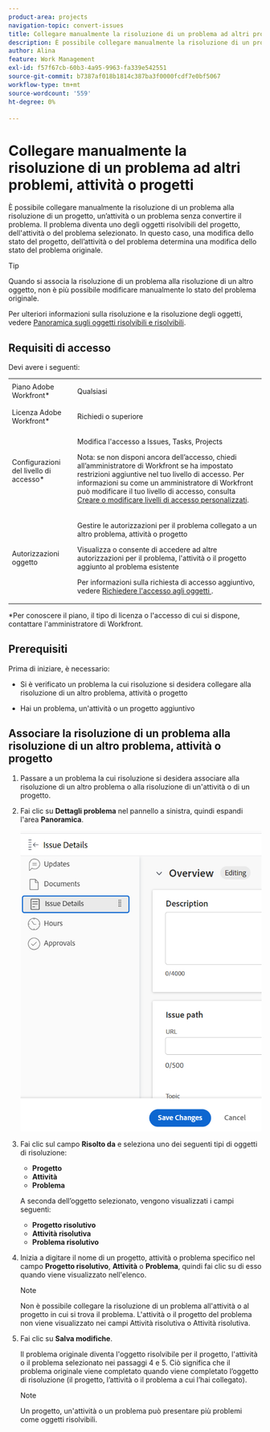 ```yaml
---
product-area: projects
navigation-topic: convert-issues
title: Collegare manualmente la risoluzione di un problema ad altri problemi, attività o progetti
description: È possibile collegare manualmente la risoluzione di un problema alla risoluzione di un progetto, un’attività o un problema senza convertire il problema. Il problema diventa uno degli oggetti risolvibili del progetto, dell'attività o del problema selezionato. In questo caso, una modifica dello stato del progetto, dell’attività o del problema determina una modifica dello stato del problema originale.
author: Alina
feature: Work Management
exl-id: f57f67cb-60b3-4a95-9963-fa339e542551
source-git-commit: b7387af018b1814c387ba3f0000fcdf7e0bf5067
workflow-type: tm+mt
source-wordcount: '559'
ht-degree: 0%

---
```


# Collegare manualmente la risoluzione di un problema ad altri problemi, attività o progetti

È possibile collegare manualmente la risoluzione di un problema alla risoluzione di un progetto, un’attività o un problema senza convertire il problema. Il problema diventa uno degli oggetti risolvibili del progetto, dell&#39;attività o del problema selezionato. In questo caso, una modifica dello stato del progetto, dell’attività o del problema determina una modifica dello stato del problema originale.

>[!TIP]
>
>Quando si associa la risoluzione di un problema alla risoluzione di un altro oggetto, non è più possibile modificare manualmente lo stato del problema originale.

Per ulteriori informazioni sulla risoluzione e la risoluzione degli oggetti, vedere [Panoramica sugli oggetti risolvibili e risolvibili](../../../manage-work/issues/convert-issues/resolving-and-resolvable-objects.md).

## Requisiti di accesso

Devi avere i seguenti:

<table style="table-layout:auto"> 
 <col> 
 <col> 
 <tbody> 
  <tr> 
   <td role="rowheader">Piano Adobe Workfront*</td> 
   <td> <p>Qualsiasi </p> </td> 
  </tr> 
  <tr> 
   <td role="rowheader">Licenza Adobe Workfront*</td> 
   <td> <p>Richiedi o superiore</p> </td> 
  </tr> 
  <tr> 
   <td role="rowheader">Configurazioni del livello di accesso*</td> 
   <td> <p>Modifica l'accesso a Issues, Tasks, Projects</p> <p>Nota: se non disponi ancora dell’accesso, chiedi all’amministratore di Workfront se ha impostato restrizioni aggiuntive nel tuo livello di accesso. Per informazioni su come un amministratore di Workfront può modificare il tuo livello di accesso, consulta <a href="../../../administration-and-setup/add-users/configure-and-grant-access/create-modify-access-levels.md" class="MCXref xref">Creare o modificare livelli di accesso personalizzati</a>.</p> </td> 
  </tr> 
  <tr> 
   <td role="rowheader">Autorizzazioni oggetto</td> 
   <td> <p>Gestire le autorizzazioni per il problema collegato a un altro problema, attività o progetto</p> <p>Visualizza o consente di accedere ad altre autorizzazioni per il problema, l'attività o il progetto aggiunto al problema esistente</p> <p>Per informazioni sulla richiesta di accesso aggiuntivo, vedere <a href="../../../workfront-basics/grant-and-request-access-to-objects/request-access.md" class="MCXref xref">Richiedere l'accesso agli oggetti </a>.</p> </td> 
  </tr> 
 </tbody> 
</table>

&#42;Per conoscere il piano, il tipo di licenza o l&#39;accesso di cui si dispone, contattare l&#39;amministratore di Workfront.

## Prerequisiti

Prima di iniziare, è necessario:

* Si è verificato un problema la cui risoluzione si desidera collegare alla risoluzione di un altro problema, attività o progetto

* Hai un problema, un&#39;attività o un progetto aggiuntivo

## Associare la risoluzione di un problema alla risoluzione di un altro problema, attività o progetto

1. Passare a un problema la cui risoluzione si desidera associare alla risoluzione di un altro problema o alla risoluzione di un&#39;attività o di un progetto.
1. Fai clic su **Dettagli problema** nel pannello a sinistra, quindi espandi l&#39;area **Panoramica**.

   ![Icona Dettagli problema](assets/qs-issue-details-icon-expanded-with-overview-section-350x462.png)

1. Fai clic sul campo **Risolto da** e seleziona uno dei seguenti tipi di oggetti di risoluzione:

   * **Progetto**
   * **Attività**
   * **Problema**

   A seconda dell’oggetto selezionato, vengono visualizzati i campi seguenti:

   * **Progetto risolutivo**
   * **Attività risolutiva**
   * **Problema risolutivo**

1. Inizia a digitare il nome di un progetto, attività o problema specifico nel campo **Progetto risolutivo**, **Attività** o **Problema**, quindi fai clic su di esso quando viene visualizzato nell&#39;elenco.

   >[!NOTE]
   >
   >Non è possibile collegare la risoluzione di un problema all&#39;attività o al progetto in cui si trova il problema. L&#39;attività o il progetto del problema non viene visualizzato nei campi Attività risolutiva o Attività risolutiva.


1. Fai clic su **Salva modifiche**.

   Il problema originale diventa l&#39;oggetto risolvibile per il progetto, l&#39;attività o il problema selezionato nei passaggi 4 e 5. Ciò significa che il problema originale viene completato quando viene completato l’oggetto di risoluzione (il progetto, l’attività o il problema a cui l’hai collegato).

   >[!NOTE]
   >
   >Un progetto, un&#39;attività o un problema può presentare più problemi come oggetti risolvibili.
